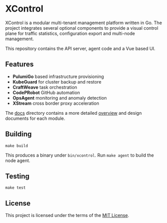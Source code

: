 # XControl

XControl is a modular multi-tenant management platform written in Go. The project integrates several optional components to provide a visual control plane for traffic statistics, configuration export and multi-node management.

This repository contains the API server, agent code and a Vue based UI.

## Features
- **PulumiGo** based infrastructure provisioning
- **KubeGuard** for cluster backup and restore
- **CraftWeave** task orchestration
- **CodePRobot** GitHub automation
- **OpsAgent** monitoring and anomaly detection
- **XStream** cross border proxy acceleration

The [docs](./docs) directory contains a more detailed [overview](./docs/overview.md) and design documents for each module.

## Building
```
make build
```
This produces a binary under `bin/xcontrol`. Run `make agent` to build the node agent.

## Testing
```
make test
```

## License

This project is licensed under the terms of the [MIT License](./LICENSE).
